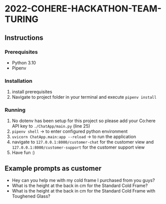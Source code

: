 # 2022-COHERE-HACKATHON-TEAM-TURING
## Instructions
### Prerequisites
 - Python 3.10
 - Pipenv
### Installation
1. install prerequisites
2. Navigate to project folder in your terminal and execute `pipenv install`

### Running
 1. No dotenv has been setup for this project so please add your Co:here API key to `./ChatApp/main.py` (line 25)
 2. `pipenv shell` -> to enter configured python environment 
 3. `uvicorn ChatApp.main:app --reload` -> to run the application
 4. navigate to `127.0.0.1:8000/customer-chat` for the customer view and `127.0.0.1:8000/customer-support` for the customer support view
 5. Have fun :)
 
## Example prompts as customer
 - Hey can you help me with my cold frame I purchased from you guys?
 - What is the height at the back in cm for the Standard Cold Frame?
 - What is the height at the back in cm for the Standard Cold Frame with Toughened Glass?